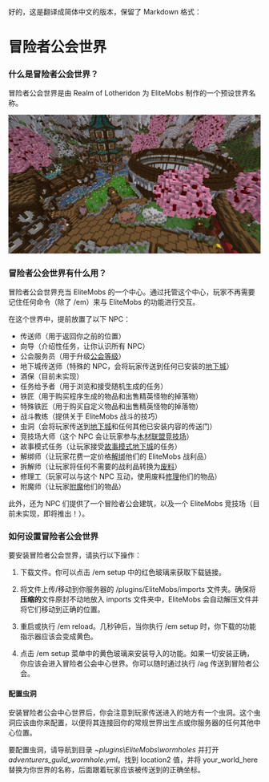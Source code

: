好的，这是翻译成简体中文的版本，保留了 Markdown 格式：

# 冒险者公会世界

### 什么是冒险者公会世界？

冒险者公会世界是由 Realm of Lotheridon 为 EliteMobs 制作的一个预设世界名称。

![ag_pic_1.jpg](../../../img/wiki/ag_pic_1.jpg)

### 冒险者公会世界有什么用？

冒险者公会世界充当 EliteMobs 的一个中心。通过托管这个中心，玩家不再需要记住任何命令（除了 /em）来与 EliteMobs 的功能进行交互。

在这个世界中，提前放置了以下 NPC：

- 传送师（用于返回你之前的位置）
- 向导（介绍性任务，让你认识所有 NPC）
- 公会服务员（用于升级[公会等级]($language$/elitemobs/understanding_the_basics_of_elitemobs.md&section=step-2:-discovering-the-economy)）
- 地下城传送师（特殊的 NPC，会将玩家传送到任何已安装的[地下城]($language$/elitemobs/dungeons.md)）
- 酒保（目前未实现）
- 任务给予者（用于浏览和接受随机生成的任务）
- 铁匠（用于购买程序生成的物品和出售精英怪物的掉落物）
- 特殊铁匠（用于购买自定义物品和出售精英怪物的掉落物）
- 战斗教练（提供关于 EliteMobs 战斗的技巧）
- 虫洞（会将玩家传送到[地下城]($language$elitemobs/dungeons.md)和任何其他已安装内容的传送门）
- 竞技场大师（这个 NPC 会让玩家参与[木材联盟竞技场]($language$elitemobs/understanding_the_basics_of_elitemobs.md&section=arenas)）
- 故事模式任务（让玩家接受[故事模式地下城](www.magmaguy.com)的任务）
- 解绑师（让玩家花费一定价格[解绑]($language$/elitemobs/item_upgrade_system.md&section=unbinding-items)他们的 EliteMobs 战利品）
- 拆解师（让玩家将任何不需要的战利品转换为[废料]($language$/elitemobs/item_upgrade_system.md&section=scrapping-items)）
- 修理工（玩家可以与这个 NPC 互动，使用废料[修理]($language$/elitemobs/item_upgrade_system.md&section=repairing-elite-items)他们的物品）
- 附魔师（让玩家[附魔]($language$/elitemobs/item_upgrade_system.md&section=enchanting-elite-items)他们的物品）

此外，还为 NPC 们提供了一个冒险者公会建筑，以及一个 EliteMobs 竞技场（目前未实现，即将推出！）。

### 如何设置冒险者公会世界

要安装冒险者公会世界，请执行以下操作：

1. 下载文件。你可以点击 /em setup 中的红色玻璃来获取下载链接。

2. 将文件上传/移动到你服务器的 /plugins/EliteMobs/imports 文件夹。确保将**压缩的**文件原封不动地放入 imports 文件夹中，EliteMobs 会自动解压文件并将它们移动到正确的位置。

3. 重启或执行 /em reload。几秒钟后，当你执行 /em setup 时，你下载的功能指示器应该会变成黄色。

4. 点击 /em setup 菜单中的黄色玻璃来安装导入的功能。如果一切安装正确，你应该会进入冒险者公会中心世界。你可以随时通过执行 /ag 传送到冒险者公会。

#### 配置虫洞

安装冒险者公会中心世界后，你会注意到玩家传送进入的地方有一个虫洞。这个虫洞应该由你来配置，以便将其连接回你的常规世界出生点或你服务器的任何其他中心位置。

要配置虫洞，请导航到目录 *~plugins\EliteMobs\wormholes* 并打开 *adventurers_guild_wormhole.yml*。找到 location2 值，并将 your_world_here 替换为你世界的名称，后面跟着玩家应该被传送到的正确坐标。